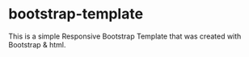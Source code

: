# bootstrap-template

This is a simple Responsive Bootstrap Template that was created with Bootstrap & html.
